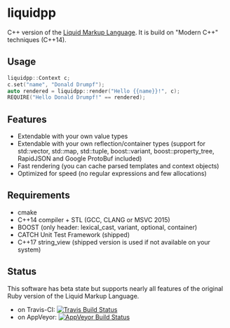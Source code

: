# liquidpp
C++ version of the [Liquid Markup Language](https://shopify.github.io/liquid/). It is build on "Modern C++" techniques (C++14).

Usage
-----

```C++
liquidpp::Context c;
c.set("name", "Donald Drumpf");
auto rendered = liquidpp::render("Hello {{name}}!", c);
REQUIRE("Hello Donald Drumpf!" == rendered);
```

Features
-----
* Extendable with your own value types
* Extendable with your own reflection/container types
  (support for std::vector, std::map, std::tuple, boost::variant, boost::property_tree, RapidJSON and Google ProtoBuf included)
* Fast rendering (you can cache parsed templates and context objects)
* Optimized for speed (no regular expressions and few allocations)

Requirements
-----
* cmake
* C++14 compiler + STL (GCC, CLANG or MSVC 2015)
* BOOST (only header: lexical_cast, variant, optional, container)
* CATCH Unit Test Framework (shipped)
* C++17 string_view (shipped version is used if not available on your system)

Status
-----
This software has beta state but supports nearly all features of the original Ruby version of the Liquid Markup Language.

- on Travis-CI: [![Travis Build Status](https://travis-ci.org/mrpi/liquidpp.svg?branch=master)](https://travis-ci.org/mrpi/liquidpp)
- on AppVeyor: [![AppVeyor Build Status](https://ci.appveyor.com/api/projects/status/91g3twect2bacw3w/branch/master?svg=true)](https://ci.appveyor.com/project/mrpi/liquidpp)
